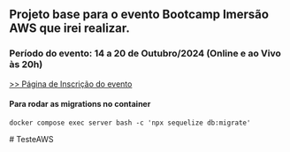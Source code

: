 ## Projeto base para o evento Bootcamp Imersão AWS que irei realizar.

### Período do evento: 14 a 20 de Outubro/2024 (Online e ao Vivo às 20h)

[>> Página de Inscrição do evento](https://org.imersaoaws.com.br/github/readme)

#### Para rodar as migrations no container ####
```
docker compose exec server bash -c 'npx sequelize db:migrate'
```
#   T e s t e A W S  
 